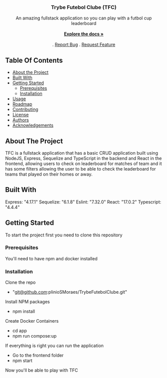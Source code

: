 <br/>
<p align="center">
  <h3 align="center">Trybe Futebol Clube (TFC)</h3>

  <p align="center">
    An amazing fullstack application so you can play with a futbol cup leaderboard
    <br/>
    <br/>
    <a href="https://github.com/plinioSMoraes/TrybeFutebolClube"><strong>Explore the docs »</strong></a>
    <br/>
    <br/>
    .
    <a href="https://github.com/plinioSMoraes/TrybeFutebolClube/issues">Report Bug</a>
    .
    <a href="https://github.com/plinioSMoraes/TrybeFutebolClube/issues">Request Feature</a>
  </p>
</p>

## Table Of Contents

* [About the Project](#about-the-project)
* [Built With](#built-with)
* [Getting Started](#getting-started)
  * [Prerequisites](#prerequisites)
  * [Installation](#installation)
* [Usage](#usage)
* [Roadmap](#roadmap)
* [Contributing](#contributing)
* [License](#license)
* [Authors](#authors)
* [Acknowledgements](#acknowledgements)

## About The Project
TFC is a fullstack application that has a basic CRUD application built using NodeJS, Express, Sequelize and TypeScript in the backend and React in the frontend, allowing users to check on leaderboard for matches of team and it has some filters allowing the user to be able to check the leaderboard for teams that played on their homes or away. 

## Built With

Express: "4.17.1"
Sequelize: "6.1.8"
Eslint: "7.32.0"
React: "17.0.2"
Typescript: "4.4.4"

## Getting Started

To start the project first you need to clone this repository

### Prerequisites

You'll need to have npm and docker installed

### Installation

Clone the repo
  - "git@github.com:plinioSMoraes/TrybeFutebolClube.git"

Install NPM packages
  - npm install

Create Docker Containers
  - cd app
  - npm run compose:up

If everything is right you can run the application 
  - Go to the frontend folder
  - npm start

Now you'll be able to play with TFC

